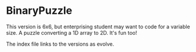 # BinaryPuzzle 

This version is 6x6, but enterprising student may want to code for a variable size. 
A puzzle converting  a 1D array to 2D. It's fun too!

The index file links to the versions as evolve.  
